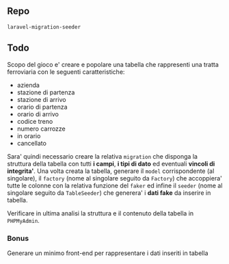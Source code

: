 ## Repo
`laravel-migration-seeder`

## Todo
Scopo del gioco e' creare e popolare una tabella che rappresenti una tratta ferroviaria con le seguenti caratteristiche:
- azienda
- stazione di partenza
- stazione di arrivo
- orario di partenza
- orario di arrivo
- codice treno
- numero carrozze
- in orario
- cancellato

Sara' quindi necessario creare la relativa `migration` che disponga la struttura della tabella con tutti **i campi**, **i tipi di dato** ed eventuali **vincoli di integrita'**.
Una volta creata la tabella, generare il `model` corrispondente (al singolare), il `factory` (nome al singolare seguito da `Factory`) che accoppiera' tutte le colonne con la relativa funzione del `faker` ed infine il `seeder` (nome al singolare seguito da `TableSeeder`) che generera' i **dati fake** da inserire in tabella.

Verificare in ultima analisi la struttura e il contenuto della tabella in `PHPMyAdmin`.

### Bonus
Generare un minimo front-end per rappresentare i dati inseriti in tabella